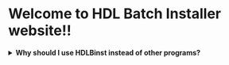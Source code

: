 # Welcome to HDL Batch Installer website!!





<details>
  <summary> <b> Why should I use HDLBinst instead of other programs? </b> </summary>
<b> The idea behind this GUI consists on combining the strengths of each program that serves this same purpose. </b> <br>

<a href="./why_hdlbinst_is_better.md">Learn more here</a>

</details>
